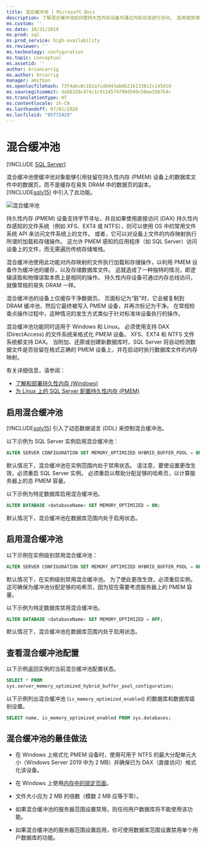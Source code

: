 ```yaml
---
title: 混合缓冲池 | Microsoft Docs
description: 了解混合缓冲池如何使持久性内存设备可通过内存总线进行访问。 启用或禁用此 SQL Server 2019 功能，查看最佳做法。
ms.custom: ''
ms.date: 10/31/2019
ms.prod: sql
ms.prod_service: high-availability
ms.reviewer: ''
ms.technology: configuration
ms.topic: conceptual
ms.assetid: ''
author: briancarrig
ms.author: brcarrig
manager: amitban
ms.openlocfilehash: 73f4abc0c1b2a7cd6943ab6b216133812c145d19
ms.sourcegitcommit: da88320c474c1c9124574f90d549c50ee3387b4c
ms.translationtype: HT
ms.contentlocale: zh-CN
ms.lasthandoff: 07/01/2020
ms.locfileid: "85772429"
---
```

# <a name="hybrid-buffer-pool"></a>混合缓冲池
 [!INCLUDE [SQL Server](../../includes/applies-to-version/sqlserver.md)]

混合缓冲池使缓冲池对象能够引用驻留在持久性内存 (PMEM) 设备上的数据库文件中的数据页，而不是缓存在易失 DRAM 中的数据页的副本。 [!INCLUDE[sqlv15](../../includes/sssqlv15-md.md)] 中引入了此功能。

![混合缓冲池](./media/hybrid-buffer-pool.png)

持久性内存 (PMEM) 设备支持字节寻址，并且如果使用直接访问 (DAX) 持久性内存感知的文件系统（例如 XFS、EXT4 或 NTFS），则可以使用 OS 中的常用文件系统 API 来访问文件系统上的文件。 或者，它可以对设备上文件的内存映射执行所谓的加载和存储操作。 这允许 PMEM 感知的应用程序（如 SQL Server）访问设备上的文件，而无需遍历传统存储堆栈。

混合缓冲池使用此功能对内存映射的文件执行加载和存储操作，以利用 PMEM 设备作为缓冲池的缓存，以及存储数据库文件。 这就造成了一种独特的情况，即逻辑读取和物理读取本质上是相同的操作。 持久性内存设备可通过内存总线访问，就像常规的易失 DRAM 一样。

混合缓冲池的设备上仅缓存干净数据页。 页面标记为“脏”时，它会被复制到 DRAM 缓冲池，然后它最终被写入 PMEM 设备，并再次标记为干净。 在常规检查点操作过程中，这种情况的发生方式类似于针对标准块设备执行的操作。

混合缓冲池功能同时适用于 Windows 和 Linux。 必须使用支持 DAX (DirectAccess) 的文件系统来格式化 PMEM 设备。 XFS、EXT4 和 NTFS 文件系统都支持 DAX。 当附加、还原或创建新数据库时，SQL Server 将自动检测数据文件是否驻留在格式正确的 PMEM 设备上，并在启动时执行数据库文件的内存映射。

有关详细信息，请参阅：

* [了解和部署持久性内存 (Windows)](/windows-server/storage/storage-spaces/deploy-pmem/)
* [为 Linux 上的 SQL Server 配置持久性内存 (PMEM)](../../linux/sql-server-linux-configure-pmem.md)


## <a name="enable-hybrid-buffer-pool"></a>启用混合缓冲池

[!INCLUDE[sqlv15](../../includes/sssqlv15-md.md)] 引入了动态数据语言 (DDL) 来控制混合缓冲池。

以下示例为 SQL Server 实例启用混合缓冲池：

```sql
ALTER SERVER CONFIGURATION SET MEMORY_OPTIMIZED HYBRID_BUFFER_POOL = ON;
```

默认情况下，混合缓冲池在实例范围内处于禁用状态。 请注意，要使设置更改生效，必须重启 SQL Server 实例。 必须重启以帮助分配足够的哈希页，以计算服务器上的总 PMEM 容量。

以下示例为特定数据库启用混合缓冲池。

```sql
ALTER DATABASE <databaseName> SET MEMORY_OPTIMIZED = ON;
```

默认情况下，混合缓冲池在数据库范围内处于启用状态。

## <a name="disable-hybrid-buffer-pool"></a>启用混合缓冲池

以下示例在实例级别禁用混合缓冲池：

```sql
ALTER SERVER CONFIGURATION SET MEMORY_OPTIMIZED HYBRID_BUFFER_POOL = OFF;
```

默认情况下，在实例级别禁用混合缓冲池。 为了使此更改生效，必须重启实例。 这可确保为缓冲池分配足够的哈希页，因为现在需要考虑服务器上的 PMEM 容量。

以下示例为特定数据库禁用混合缓冲池。

```sql
ALTER DATABASE <databaseName> SET MEMORY_OPTIMIZED = OFF;
```

默认情况下，混合缓冲池在数据库范围内处于启用状态。

## <a name="view-hybrid-buffer-pool-configuration"></a>查看混合缓冲池配置

以下示例返回实例的当前混合缓冲池配置状态。

```sql
SELECT * FROM
sys.server_memory_optimized_hybrid_buffer_pool_configuration;
```

以下示例列出混合缓冲池 (`is_memory_optimized_enabled`) 的数据库和数据库级别设置。

```sql
SELECT name, is_memory_optimized_enabled FROM sys.databases;
```

## <a name="best-practices-for-hybrid-buffer-pool"></a>混合缓冲池的最佳做法

 - 在 Windows 上格式化 PMEM 设备时，使用可用于 NTFS 的最大分配单元大小（Windows Server 2019 中为 2 MB）并确保已为 DAX（直接访问）格式化该设备。

 - 在 Windows 上使用[内存中的锁定页面](./enable-the-lock-pages-in-memory-option-windows.md)。

 - 文件大小应为 2 MB 的倍数（模数 2 MB 应等于零）。

 - 如果混合缓冲池的服务器范围设置禁用，则任何用户数据库将不能使用该功能。

 - 如果混合缓冲池的服务器范围设置启用，你可使用数据库范围设置禁用单个用户数据库的功能。
